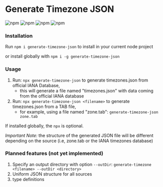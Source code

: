 # Generate Timezone JSON

![npm](https://img.shields.io/npm/v/generate-timezone-json)
![npm](https://img.shields.io/npm/l/generate-timezone-json)
![npm](https://img.shields.io/npm/dt/generate-timezone-json)
![npm](https://img.shields.io/github/last-commit/ayoayco/generate-timezone-json)

### Installation
Run `npm i generate-timezone-json` to install in your current node project

or install globally with `npm i -g generate-timezone-json`

### Usage

1. Run: `npx generate-timezone-json` to generate timezones.json from official IANA Database, 
    - this will generate a file named "timezones.json" with data coming from the official IANA database
1. Run: `npx generate-timezone-json <filename>` to generate timezones.json from a TAB file, 
    - for example, using a file named "zone.tab": `generate-timezone-json zone.tab`

If installed globally, the `npx` is optional.

*Important Note:* the structure of the generated JSON file will be different depending on the source (i.e, zone.tab or the IANA timezones database)

### Planned features (not yet implemented)

1. Specify an output directory with option `--outDir`: `generate-timezone <filename> --outDir <directory>`
2. Uniform JSON structure for all sources
3. type definitions


